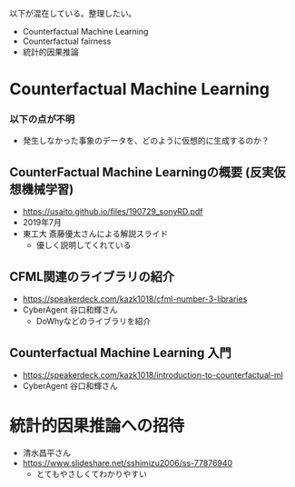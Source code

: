 以下が混在している。整理したい。

- Counterfactual Machine Learning
- Counterfactual fairness
- 統計的因果推論



# Counterfactual Machine Learning

### 以下の点が不明
- 発生しなかった事象のデータを、どのように仮想的に生成するのか？

## CounterFactual Machine Learningの概要 (反実仮想機械学習) 
  - https://usaito.github.io/files/190729_sonyRD.pdf
  - 2019年7月
  - 東工大 斎藤優太さんによる解説スライド
    - 優しく説明してくれている


## CFML関連のライブラリの紹介
- https://speakerdeck.com/kazk1018/cfml-number-3-libraries
- CyberAgent 谷口和輝さん
  - DoWhyなどのライブラリを紹介


## Counterfactual Machine Learning 入門
- https://speakerdeck.com/kazk1018/introduction-to-counterfactual-ml
- CyberAgent 谷口和輝さん


# 統計的因果推論への招待
- 清水昌平さん
- https://www.slideshare.net/sshimizu2006/ss-77876940
  - とてもやさしくてわかりやすい
  
  

